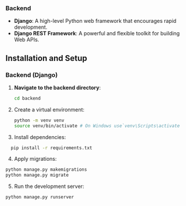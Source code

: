 
### Backend

- **Django**: A high-level Python web framework that encourages rapid development.
- **Django REST Framework**: A powerful and flexible toolkit for building Web APIs.

## Installation and Setup

### Backend (Django)

1. **Navigate to the backend directory**:

   ```bash
   cd backend
   ```

2. Create a virtual environment:

   ```bash
   python -m venv venv
   source venv/bin/activate # On Windows use`venv\Scripts\activate
   ```

3. Install dependencies:

```bash
  pip install -r requirements.txt
```

4. Apply migrations:

```bash
python manage.py makemigrations
python manage.py migrate
```

5. Run the development server:

```bash
python manage.py runserver
```
